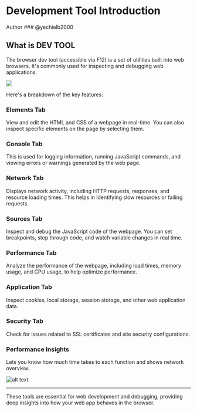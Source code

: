 # Development Tool Introduction

Author ### @yechielb2000

## What is DEV TOOL
The browser dev tool (accessible via F12) is a set of utilities built into web browsers. It's commonly used for inspecting and debugging web applications.

![](image.png)

Here's a breakdown of the key features:

### Elements Tab

View and edit the HTML and CSS of a webpage in real-time. You can also inspect specific elements on the page by selecting them.

### Console Tab

This is used for logging information, running JavaScript commands, and viewing errors or warnings generated by the web page.

### Network Tab

Displays network activity, including HTTP requests, responses, and resource loading times. This helps in identifying slow resources or failing requests.

### Sources Tab

Inspect and debug the JavaScript code of the webpage. You can set breakpoints, step through code, and watch variable changes in real time.

### Performance Tab

Analyze the performance of the webpage, including load times, memory usage, and CPU usage, to help optimize performance.

### Application Tab

Inspect cookies, local storage, session storage, and other web application data.

### Security Tab

Check for issues related to SSL certificates and site security configurations.

### Performance Insights

Lets you know how much time takes to each function and shows network overview.

![alt text](image-2.png)

---
These tools are essential for web development and debugging, providing deep insights into how your web app behaves in the browser.
